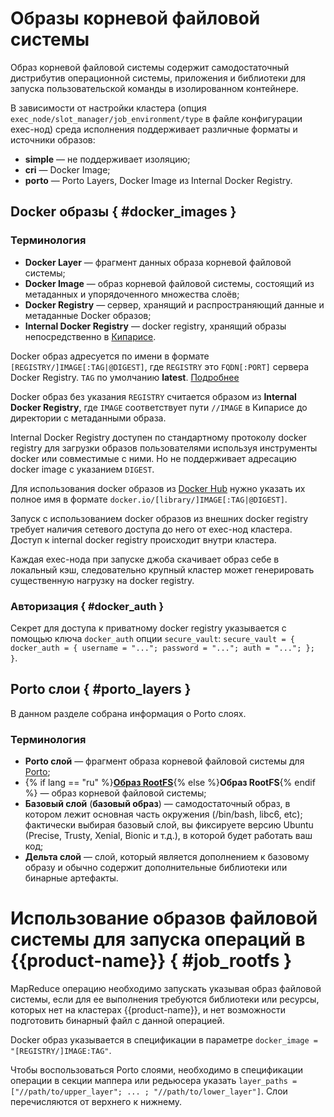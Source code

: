 # Образы корневой файловой системы

Образ корневой файловой системы содержит самодостаточный дистрибутив операционной системы, приложения и библиотеки для запуска пользовательской команды в изолированном контейнере.

В зависимости от настройки кластера (опция `exec_node/slot_manager/job_environment/type` в файле конфигурации exec-нод) среда исполнения поддерживает различные форматы и источники образов:
- **simple** — не поддерживает изоляцию;
- **cri** — Docker Image;
- **porto** — Porto Layers, Docker Image из Internal Docker Registry.

## Docker образы { #docker_images }

### Терминология

- **Docker Layer** — фрагмент данных образа корневой файловой системы;
- **Docker Image** — образ корневой файловой системы, состоящий из метаданных и упорядоченного множества слоёв;
- **Docker Registry** — сервер, хранящий и распространяющий данные и метаданные Docker образов;
- **Internal Docker Registry** — docker registry, хранящий образы непосредственно в [Кипарисе](../../../../user-guide/storage/cypress.md).

Docker образ адресуется по имени в формате `[REGISTRY/]IMAGE[:TAG|@DIGEST]`, где `REGISTRY` это `FQDN[:PORT]` сервера Docker Registry. `TAG` по умолчанию **latest**. [Подробнее](https://docs.docker.com/engine/reference/commandline/pull/)

Docker образ без указания `REGISTRY` считается образом из **Internal Docker Registry**, где `IMAGE` соответствует пути `//IMAGE` в Кипарисе до директории с метаданными образа.

Internal Docker Registry доступен по стандартному протоколу docker registry для загрузки образов пользователями используя инструменты docker или совместимые с ними. Но не поддерживает адресацию docker image с указанием `DIGEST`.

Для использования docker образов из [Docker Hub](https://hub.docker.com) нужно указать их полное имя в формате `docker.io/[library/]IMAGE[:TAG|@DIGEST]`.

Запуск с использованием docker образов из внешних docker registry требует наличия сетевого доступа до него от exec-нод кластера. Доступ к internal docker registry происходит внутри кластера.

Каждая exec-нода при запуске джоба скачивает образ себе в локальный кэш, следовательно крупный кластер может генерировать существенную нагрузку на docker registry.

### Авторизация { #docker_auth }

Секрет для доступа к приватному docker registry указывается с помощью ключа `docker_auth` опции `secure_vault`:
`secure_vault = { docker_auth = { username = "..."; password = "..."; auth = "..."; }; }`.

## Porto слои { #porto_layers }

В данном разделе собрана информация о Porto слоях.

### Терминология

- **Porto слой** — фрагмент образа корневой файловой системы для [Porto](https://github.com/ten-nancy/porto);
- {% if lang == "ru" %}**[Образ RootFS](http://wiki.rosalab.ru/ru/index.php/Образ_rootfs)**{% else %}**Образ RootFS**{% endif %} — образ корневой файловой системы;
- **Базовый слой** (**базовый образ**) — самодостаточный образ, в котором лежит основная часть окружения (/bin/bash, libc6, etc); фактически выбирая базовый слой, вы фиксируете версию Ubuntu (Precise, Trusty, Xenial, Bionic и т.д.), в которой будет работать ваш код;
- **Дельта слой** — слой, который является дополнением к базовому образу и обычно содержит дополнительные библиотеки или бинарные артефакты.

# Использование образов файловой системы для запуска операций в {{product-name}} { #job_rootfs }

MapReduce операцию необходимо запускать указывая образ файловой системы, если для ее выполнения требуются библиотеки или ресурсы, которых нет на кластерах {{product-name}}, и нет возможности подготовить бинарный файл с данной операцией.

Docker образ указывается в спецификации в параметре `docker_image = "[REGISTRY/]IMAGE:TAG"`.

Чтобы воспользоваться Porto слоями, необходимо в спецификации операции в секции маппера или редьюсера указать `layer_paths = ["//path/to/upper_layer"; ... ; "//path/to/lower_layer"]`. Слои перечисляются от верхнего к нижнему.
